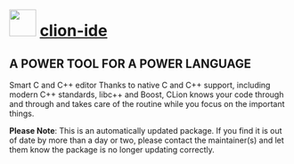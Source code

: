 # <img src="https://cdn.jsdelivr.net/gh/mkevenaar/chocolatey-packages@05282da8fb86d53634363900131ef66e316ea144/icons/clion-ide.png" width="48" height="48"/> [clion-ide](https://community.chocolatey.org/packages/clion-ide)

## A POWER TOOL FOR A POWER LANGUAGE

Smart C and C++ editor
Thanks to native C and C++ support, including modern C++ standards, libc++ and Boost, CLion knows your code through and through and takes care of the routine while you focus on the important things.

**Please Note**: This is an automatically updated package. If you find it is
out of date by more than a day or two, please contact the maintainer(s) and
let them know the package is no longer updating correctly.
